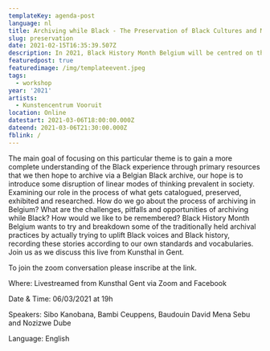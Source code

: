 ```yaml
---
templateKey: agenda-post
language: nl
title: Archiving while Black - The Preservation of Black Cultures and Memories
slug: preservation
date: 2021-02-15T16:35:39.507Z
description: In 2021, Black History Month Belgium will be centred on the process of archiving and documenting the diasporic African experience in Belgium.
featuredpost: true
featuredimage: /img/templateevent.jpeg
tags:
  - workshop
year: '2021'
artists:
  - Kunstencentrum Vooruit
location: Online
datestart: 2021-03-06T18:00:00.000Z
dateend: 2021-03-06T21:30:00.000Z
fblink: /
---
```


 The main goal of focusing on this particular theme is to gain a more complete understanding of the Black experience through primary resources that we then hope to archive via a Belgian Black archive, our hope is to introduce some disruption of linear modes of thinking prevalent in society. Examining our role in the process of what gets catalogued, preserved, exhibited and researched. How do we go about the process of archiving in Belgium? What are the challenges, pitfalls and opportunities of archiving while Black? How would we like to be remembered? Black History Month Belgium wants to try and breakdown some of the traditionally held archival practices by actually trying to uplift Black voices and Black history, recording these stories according to our own standards and vocabularies. Join us as we discuss this live from Kunsthal in Gent.

To join the zoom conversation please inscribe at the link.


Where: Livestreamed from Kunsthal Gent via Zoom and Facebook

Date & Time: 06/03/2021 at 19h

Speakers: Sibo Kanobana, Bambi Ceuppens, Baudouin David Mena Sebu and Nozizwe Dube

Language: English
